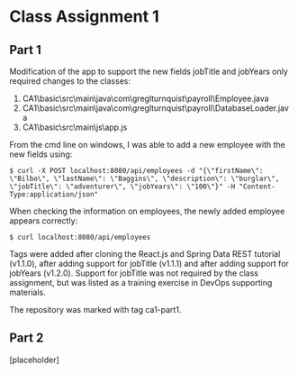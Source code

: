 <h1>Class Assignment 1</h1>
<h2>Part 1</h2>

Modification of the app to support the new fields jobTitle and jobYears only required changes to the classes:
1. CA1\basic\src\main\java\com\greglturnquist\payroll\Employee.java
2. CA1\basic\src\main\java\com\greglturnquist\payroll\DatabaseLoader.java
3. CA1\basic\src\main\js\app.js

From the cmd line on windows, I was able to add a new employee with the new fields using:
```console
$ curl -X POST localhost:8080/api/employees -d "{\"firstName\": \"Bilbo\", \"lastName\": \"Baggins\", \"description\": \"burglar\", \"jobTitle\": \"adventurer\", \"jobYears\": \"100\"}" -H "Content-Type:application/json"
```

When checking the information on employees, the newly added employee appears correctly:
```console
$ curl localhost:8080/api/employees
```

Tags were added after cloning the React.js and Spring Data REST tutorial (v1.1.0), after adding support for jobTitle (v1.1.1) and after adding support for jobYears (v1.2.0).
Support for jobTitle was not required by the class assignment, but was listed as a training exercise in DevOps supporting materials.

The repository was marked with tag ca1-part1.

<h2>Part 2</h2>
[placeholder]